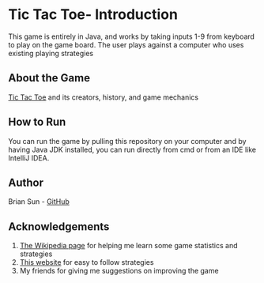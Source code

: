 # Tic Tac Toe- Introduction
This game is entirely in Java, and works by taking inputs 1-9 from keyboard to play on the game board. The user plays against a computer who uses existing playing strategies

About the Game
---
[Tic Tac Toe](https://en.wikipedia.org/wiki/Tic-tac-toe) and its creators, history, and game mechanics

How to Run
---
You can run the game by pulling this repository on your computer and by having Java JDK installed, you can run directly from cmd or from an IDE like IntelliJ IDEA.

Author
---
Brian Sun - [GitHub](https://github.com/BrianS99)

Acknowledgements
---
1. [The Wikipedia page](https://en.wikipedia.org/wiki/Tic-tac-toe) for helping me learn some game statistics and strategies
2. [This website](https://www.instructables.com/id/Winning-tic-tac-toe-strategies/) for easy to follow strategies
2. My friends for giving me suggestions on improving the game
